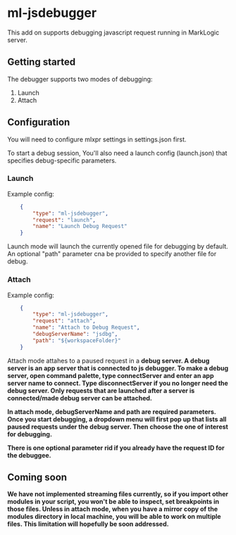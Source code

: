 # ml-jsdebugger

This add on supports debugging javascript request running in MarkLogic server. 

## Getting started

The debugger supports two modes of debugging:

1. Launch
2. Attach

## Configuration

You will need to configure mlxpr settings in settings.json first.

To start a debug session, You'll also need a launch config (launch.json) that specifies debug-specific parameters.

### Launch
Example config:

```json
    {
        "type": "ml-jsdebugger",
        "request": "launch",
        "name": "Launch Debug Request"
    }
```
Launch mode will launch the currently opened file for debugging by default.
An optional "path" parameter cna be provided to specify another file for debug. 

### Attach
Example config:

```json
    {
        "type": "ml-jsdebugger",
        "request": "attach",
        "name": "Attach to Debug Request",
        "debugServerName": "jsdbg",
        "path": "${workspaceFolder}"
    }
```
Attach mode attahes to a paused request in a <strong>debug server<strong>. A debug server is an app server that is connected to js debugger.
To make a debug server, open command palette, type connectServer and enter an app server name to connect. Type disconnectServer if you no longer 
need the debug server.
<strong>Only requests that are launched after a server is connected/made debug server can be attached.</strong>

In attach mode, debugServerName and path are required parameters. Once you start debugging,
a dropdown menu will first pop up that lists all paused requests under the debug server. Then choose the one of interest for debugging.

There is one optional parameter rid if you already have the request ID for the debuggee.

## Coming soon

We have not implemented streaming files currently, so if you import other modules in your script, you won't be able to inspect, set breakpoints in those files. Unless in attach mode, when you have a mirror copy of the modules directory in local machine, you will be able to work on multiple files. This limitation will hopefully be soon addressed.







